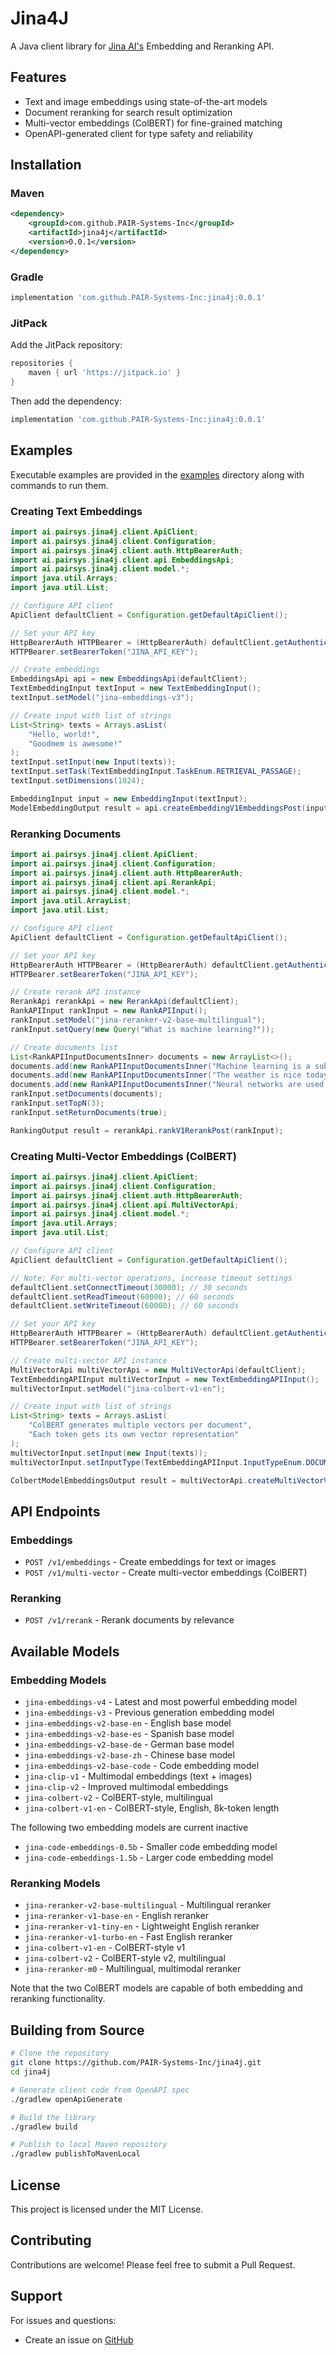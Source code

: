 # Jina4J

A Java client library for [Jina AI's](https://jina.ai/) Embedding and Reranking API.

## Features

- Text and image embeddings using state-of-the-art models
- Document reranking for search result optimization
- Multi-vector embeddings (ColBERT) for fine-grained matching
- OpenAPI-generated client for type safety and reliability

## Installation

### Maven

```xml
<dependency>
    <groupId>com.github.PAIR-Systems-Inc</groupId>
    <artifactId>jina4j</artifactId>
    <version>0.0.1</version>
</dependency>
```

### Gradle

```gradle
implementation 'com.github.PAIR-Systems-Inc:jina4j:0.0.1'
```

### JitPack

Add the JitPack repository:

```gradle
repositories {
    maven { url 'https://jitpack.io' }
}
```

Then add the dependency:

```gradle
implementation 'com.github.PAIR-Systems-Inc:jina4j:0.0.1'
```

## Examples

Executable examples are provided in the [examples](examples/) directory along with commands to run them.

### Creating Text Embeddings

```java
import ai.pairsys.jina4j.client.ApiClient;
import ai.pairsys.jina4j.client.Configuration;
import ai.pairsys.jina4j.client.auth.HttpBearerAuth;
import ai.pairsys.jina4j.client.api.EmbeddingsApi;
import ai.pairsys.jina4j.client.model.*;
import java.util.Arrays;
import java.util.List;

// Configure API client
ApiClient defaultClient = Configuration.getDefaultApiClient();

// Set your API key
HttpBearerAuth HTTPBearer = (HttpBearerAuth) defaultClient.getAuthentication("HTTPBearer");
HTTPBearer.setBearerToken("JINA_API_KEY");

// Create embeddings
EmbeddingsApi api = new EmbeddingsApi(defaultClient);
TextEmbeddingInput textInput = new TextEmbeddingInput();
textInput.setModel("jina-embeddings-v3");

// Create input with list of strings
List<String> texts = Arrays.asList(
    "Hello, world!", 
    "Goodmem is awesome!"
);
textInput.setInput(new Input(texts));
textInput.setTask(TextEmbeddingInput.TaskEnum.RETRIEVAL_PASSAGE);
textInput.setDimensions(1024);

EmbeddingInput input = new EmbeddingInput(textInput);
ModelEmbeddingOutput result = api.createEmbeddingV1EmbeddingsPost(input);
```

### Reranking Documents

```java
import ai.pairsys.jina4j.client.ApiClient;
import ai.pairsys.jina4j.client.Configuration;
import ai.pairsys.jina4j.client.auth.HttpBearerAuth;
import ai.pairsys.jina4j.client.api.RerankApi;
import ai.pairsys.jina4j.client.model.*;
import java.util.ArrayList;
import java.util.List;

// Configure API client
ApiClient defaultClient = Configuration.getDefaultApiClient();

// Set your API key
HttpBearerAuth HTTPBearer = (HttpBearerAuth) defaultClient.getAuthentication("HTTPBearer");
HTTPBearer.setBearerToken("JINA_API_KEY");

// Create rerank API instance
RerankApi rerankApi = new RerankApi(defaultClient);
RankAPIInput rankInput = new RankAPIInput();
rankInput.setModel("jina-reranker-v2-base-multilingual");
rankInput.setQuery(new Query("What is machine learning?"));

// Create documents list
List<RankAPIInputDocumentsInner> documents = new ArrayList<>();
documents.add(new RankAPIInputDocumentsInner("Machine learning is a subset of AI"));
documents.add(new RankAPIInputDocumentsInner("The weather is nice today"));
documents.add(new RankAPIInputDocumentsInner("Neural networks are used in deep learning"));
rankInput.setDocuments(documents);
rankInput.setTopN(3);
rankInput.setReturnDocuments(true);

RankingOutput result = rerankApi.rankV1RerankPost(rankInput);
```

### Creating Multi-Vector Embeddings (ColBERT)

```java
import ai.pairsys.jina4j.client.ApiClient;
import ai.pairsys.jina4j.client.Configuration;
import ai.pairsys.jina4j.client.auth.HttpBearerAuth;
import ai.pairsys.jina4j.client.api.MultiVectorApi;
import ai.pairsys.jina4j.client.model.*;
import java.util.Arrays;
import java.util.List;

// Configure API client
ApiClient defaultClient = Configuration.getDefaultApiClient();

// Note: For multi-vector operations, increase timeout settings
defaultClient.setConnectTimeout(30000); // 30 seconds
defaultClient.setReadTimeout(60000); // 60 seconds
defaultClient.setWriteTimeout(60000); // 60 seconds

// Set your API key
HttpBearerAuth HTTPBearer = (HttpBearerAuth) defaultClient.getAuthentication("HTTPBearer");
HTTPBearer.setBearerToken("JINA_API_KEY");

// Create multi-vector API instance
MultiVectorApi multiVectorApi = new MultiVectorApi(defaultClient);
TextEmbeddingAPIInput multiVectorInput = new TextEmbeddingAPIInput();
multiVectorInput.setModel("jina-colbert-v1-en");

// Create input with list of strings
List<String> texts = Arrays.asList(
    "ColBERT generates multiple vectors per document",
    "Each token gets its own vector representation"
);
multiVectorInput.setInput(new Input(texts));
multiVectorInput.setInputType(TextEmbeddingAPIInput.InputTypeEnum.DOCUMENT);

ColbertModelEmbeddingsOutput result = multiVectorApi.createMultiVectorV1MultiVectorPost(multiVectorInput);
```

## API Endpoints

### Embeddings
- `POST /v1/embeddings` - Create embeddings for text or images
- `POST /v1/multi-vector` - Create multi-vector embeddings (ColBERT)

### Reranking
- `POST /v1/rerank` - Rerank documents by relevance

## Available Models

### Embedding Models
- `jina-embeddings-v4` - Latest and most powerful embedding model
- `jina-embeddings-v3` - Previous generation embedding model
- `jina-embeddings-v2-base-en` - English base model
- `jina-embeddings-v2-base-es` - Spanish base model
- `jina-embeddings-v2-base-de` - German base model
- `jina-embeddings-v2-base-zh` - Chinese base model
- `jina-embeddings-v2-base-code` - Code embedding model
- `jina-clip-v1` - Multimodal embeddings (text + images)
- `jina-clip-v2` - Improved multimodal embeddings
- `jina-colbert-v2` - ColBERT-style, multilingual
- `jina-colbert-v1-en` - ColBERT-style, English, 8k-token length

The following two embedding models are current inactive 
- `jina-code-embeddings-0.5b` - Smaller code embedding model
- `jina-code-embeddings-1.5b` - Larger code embedding model

### Reranking Models
- `jina-reranker-v2-base-multilingual` - Multilingual reranker
- `jina-reranker-v1-base-en` - English reranker
- `jina-reranker-v1-tiny-en` - Lightweight English reranker
- `jina-reranker-v1-turbo-en` - Fast English reranker
- `jina-colbert-v1-en` - ColBERT-style  v1
- `jina-colbert-v2` - ColBERT-style  v2, multilingual
- `jina-reranker-m0` - Multilingual, multimodal reranker

Note that the two ColBERT models are capable of both embedding and reranking functionality.


## Building from Source

```bash
# Clone the repository
git clone https://github.com/PAIR-Systems-Inc/jina4j.git
cd jina4j

# Generate client code from OpenAPI spec
./gradlew openApiGenerate

# Build the library
./gradlew build

# Publish to local Maven repository
./gradlew publishToMavenLocal
```

## License

This project is licensed under the MIT License.

## Contributing

Contributions are welcome! Please feel free to submit a Pull Request.

## Support

For issues and questions:
- Create an issue on [GitHub](https://github.com/PAIR-Systems-Inc/jina4j/issues)